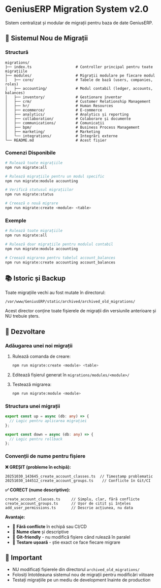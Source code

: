 # GeniusERP Migration System v2.0

Sistem centralizat și modular de migrații pentru baza de date GeniusERP.

## 🎯 Sistemul Nou de Migrații

### Structură
```
migrations/
├── index.ts                    # Controller principal pentru toate migrațiile
├── modules/                    # Migrații modulare pe fiecare modul
│   ├── core/                   # Tabele de bază (users, companies, roles)
│   ├── accounting/             # Modul contabil (ledger, accounts, balances)
│   ├── inventory/              # Gestionare inventar
│   ├── crm/                    # Customer Relationship Management
│   ├── hr/                     # Human Resources
│   ├── ecommerce/              # E-commerce
│   ├── analytics/              # Analytics și reporting
│   ├── collaboration/          # Colaborare și documente
│   ├── communications/         # Comunicații
│   ├── bpm/                    # Business Process Management
│   ├── marketing/              # Marketing
│   └── integrations/           # Integrări externe
└── README.md                   # Acest fișier
```

### Comenzi Disponibile

```bash
# Rulează toate migrațiile
npm run migrate:all

# Rulează migrațiile pentru un modul specific
npm run migrate:module accounting

# Verifică statusul migrațiilor
npm run migrate:status

# Creează o nouă migrare
npm run migrate:create <module> <table>
```

### Exemple
```bash
# Rulează toate migrațiile
npm run migrate:all

# Rulează doar migrațiile pentru modulul contabil
npm run migrate:module accounting

# Creează migrarea pentru tabelul account_balances
npm run migrate:create accounting account_balances
```

## 📚 Istoric și Backup

Toate migrațiile vechi au fost mutate în directorul:
```
/var/www/GeniusERP/static/archived/archived_old_migrations/
```

Acest director conține toate fișierele de migrații din versiunile anterioare și NU trebuie șters.

## 🔧 Dezvoltare

### Adăugarea unei noi migrații

1. Rulează comanda de creare:
   ```bash
   npm run migrate:create <module> <table>
   ```

2. Editează fișierul generat în `migrations/modules/<module>/`

3. Testează migrarea:
   ```bash
   npm run migrate:module <module>
   ```

### Structura unei migrații

```typescript
export const up = async (db: any) => {
  // Logic pentru aplicarea migrației
};

export const down = async (db: any) => {
  // Logic pentru rollback
};
```

### Convenții de nume pentru fișiere

**❌ GREȘIT (probleme în echipă):**
```
20251030_143645_create_account_classes.ts  // Timestamp problematic
20251030_144512_create_account_groups.ts    // Conflicte în Git/CI
```

**✅ CORECT (nume descriptive):**
```
create_account_classes.ts     // Simplu, clar, fără conflicte
create_account_groups.ts      // Ușor de citit și înțeles
add_user_permissions.ts       // Descrie acțiunea, nu data
```

**Avantaje:**
- 🚫 **Fără conflicte** în echipă sau CI/CD
- 📖 **Nume clare** și descriptive
- 🔄 **Git-friendly** - nu modifică fișiere când rulează în paralel
- 🧪 **Testare ușoară** - știe exact ce face fiecare migrare

## 🚨 Important

- NU modificați fișierele din directorul `archived_old_migrations/`
- Folosiți întotdeauna sistemul nou de migrații pentru modificări viitoare
- Testați migrațiile pe un mediu de development înainte de production